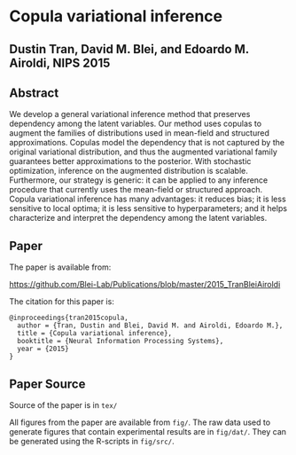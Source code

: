 # Copula variational inference
## Dustin Tran, David M. Blei, and Edoardo M. Airoldi, NIPS 2015

Abstract
--------

We develop a general variational inference method that preserves
dependency among the latent variables. Our method uses copulas to
augment the families of distributions used in mean-field and
structured approximations. Copulas model the dependency that is not
captured by the original variational distribution, and thus the
augmented variational family guarantees better approximations to the
posterior. With stochastic optimization, inference on the augmented
distribution is scalable. Furthermore, our strategy is generic: it can
be applied to any inference procedure that currently uses the
mean-field or structured approach. Copula variational inference has
many advantages: it reduces bias; it is less sensitive to local
optima; it is less sensitive to hyperparameters; and it helps
characterize and interpret the dependency among the latent variables.

Paper
-----

The paper is available from:

https://github.com/Blei-Lab/Publications/blob/master/2015_TranBleiAiroldi

The citation for this paper is:

```
@inproceedings{tran2015copula,
  author = {Tran, Dustin and Blei, David M. and Airoldi, Edoardo M.},
  title = {Copula variational inference},
  booktitle = {Neural Information Processing Systems},
  year = {2015}
}
```

Paper Source
------------

Source of the paper is in `tex/`

All figures from the paper are available from `fig/`. The raw data used to
generate figures that contain experimental results are in `fig/dat/`. They
can be generated using the R-scripts in `fig/src/`.
